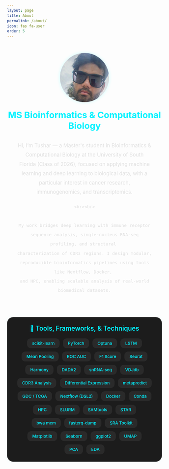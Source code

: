 ```yaml
---
layout: page
title: About
permalink: /about/
icon: fas fa-user
order: 5
---
```


<style>
.about-container {
  display: flex;
  flex-direction: column;
  align-items: center;
  padding-top: 2rem;
}

.profile-pic {
  width: 160px;
  height: 160px;
  border-radius: 50%;
  object-fit: cover;
  box-shadow: 0 0 12px rgba(0, 255, 255, 0.2);
  margin-bottom: 1.5rem;
}

.heading {
  font-size: 1.8rem;
  color: #00f2ff;
  font-weight: bold;
  text-align: center;
  margin-bottom: 1rem;
}

.about-text {
  max-width: 800px;
  padding: 1rem 2rem;
  text-align: center;
  color: #e0e0e0;
  line-height: 1.8;
  font-size: 1.05rem;
}

.skill-wrapper {
  max-width: 960px;
  margin: 2.5rem auto 4rem;
  padding: 1.5rem 2rem;
  background: #1c1c1c;
  border-radius: 20px;
  box-shadow: 0 0 15px rgba(0,255,255,0.05);
}

.skill-title {
  font-size: 1.3rem;
  font-weight: 600;
  color: #00f2ff;
  margin-bottom: 1.2rem;
  text-align: center;
}

.skill-tags {
  display: flex;
  flex-wrap: wrap;
  gap: 0.7rem;
  justify-content: center;
}

.skill-tag {
  background-color: #2a2a2a;
  color: #00f2ff;
  padding: 0.5rem 1rem;
  border-radius: 12px;
  font-size: 0.85rem;
  font-weight: 500;
  transition: all 0.3s ease;
}

.skill-tag:hover {
  background-color: #00f2ff;
  color: #000;
}
</style>

<div class="about-container">
  <img src="/assets/img/tushar-profile.png" alt="Tushar" class="profile-pic">

  <div class="heading">MS Bioinformatics & Computational Biology</div>

  <div class="about-text">
    Hi, I’m Tushar — a Master's student in Bioinformatics & Computational Biology at the University of South Florida (Class of 2026), 
    focused on applying machine learning and deep learning to biological data, with a particular interest in cancer research, 
    immunogenomics, and transcriptomics.

    <br><br>

    My work bridges deep learning with immune receptor sequence analysis, single-nucleus RNA-seq profiling, and structural 
    characterization of CDR3 regions. I design modular, reproducible bioinformatics pipelines using tools like Nextflow, Docker, 
    and HPC, enabling scalable analysis of real-world biomedical datasets.
  </div>
</div>

<div class="skill-wrapper">
  <div class="skill-title">🧠 Tools, Frameworks, & Techniques</div>
  <div class="skill-tags">
    <span class="skill-tag">scikit-learn</span>
    <span class="skill-tag">PyTorch</span>
    <span class="skill-tag">Optuna</span>
    <span class="skill-tag">LSTM</span>
    <span class="skill-tag">Mean Pooling</span>
    <span class="skill-tag">ROC AUC</span>
    <span class="skill-tag">F1 Score</span>
    <span class="skill-tag">Seurat</span>
    <span class="skill-tag">Harmony</span>
    <span class="skill-tag">DADA2</span>
    <span class="skill-tag">snRNA-seq</span>
    <span class="skill-tag">VDJdb</span>
    <span class="skill-tag">CDR3 Analysis</span>
    <span class="skill-tag">Differential Expression</span>
    <span class="skill-tag">metapredict</span>
    <span class="skill-tag">GDC / TCGA</span>
    <span class="skill-tag">Nextflow (DSL2)</span>
    <span class="skill-tag">Docker</span>
    <span class="skill-tag">Conda</span>
    <span class="skill-tag">HPC</span>
    <span class="skill-tag">SLURM</span>
    <span class="skill-tag">SAMtools</span>
    <span class="skill-tag">STAR</span>
    <span class="skill-tag">bwa mem</span>
    <span class="skill-tag">fasterq-dump</span>
    <span class="skill-tag">SRA Toolkit</span>
    <span class="skill-tag">Matplotlib</span>
    <span class="skill-tag">Seaborn</span>
    <span class="skill-tag">ggplot2</span>
    <span class="skill-tag">UMAP</span>
    <span class="skill-tag">PCA</span>
    <span class="skill-tag">EDA</span>
  </div>
</div>
